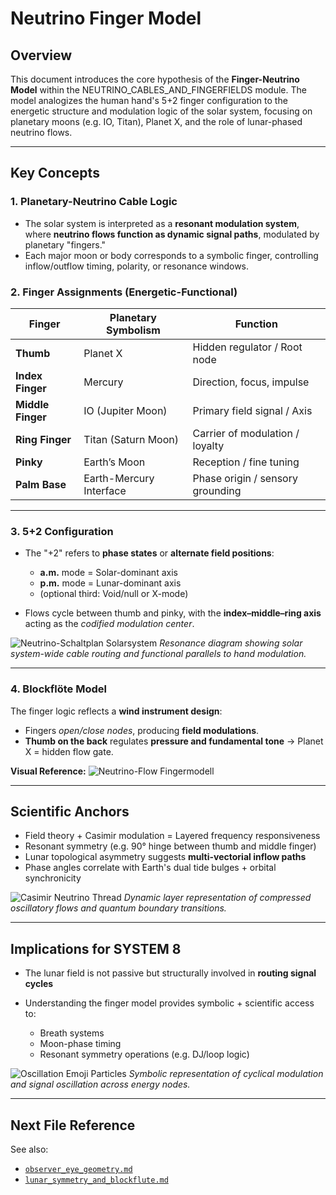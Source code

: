 # Neutrino Finger Model

## Overview

This document introduces the core hypothesis of the **Finger-Neutrino Model** within the NEUTRINO\_CABLES\_AND\_FINGERFIELDS module. The model analogizes the human hand's 5+2 finger configuration to the energetic structure and modulation logic of the solar system, focusing on planetary moons (e.g. IO, Titan), Planet X, and the role of lunar-phased neutrino flows.

---

## Key Concepts

### 1. Planetary-Neutrino Cable Logic

* The solar system is interpreted as a **resonant modulation system**, where **neutrino flows function as dynamic signal paths**, modulated by planetary "fingers."
* Each major moon or body corresponds to a symbolic finger, controlling inflow/outflow timing, polarity, or resonance windows.

### 2. Finger Assignments (Energetic-Functional)

| Finger            | Planetary Symbolism     | Function                         |
| ----------------- | ----------------------- | -------------------------------- |
| **Thumb**         | Planet X                | Hidden regulator / Root node     |
| **Index Finger**  | Mercury                 | Direction, focus, impulse        |
| **Middle Finger** | IO (Jupiter Moon)       | Primary field signal / Axis      |
| **Ring Finger**   | Titan (Saturn Moon)     | Carrier of modulation / loyalty  |
| **Pinky**         | Earth’s Moon            | Reception / fine tuning          |
| **Palm Base**     | Earth-Mercury Interface | Phase origin / sensory grounding |

---

### 3. 5+2 Configuration

* The "+2" refers to **phase states** or **alternate field positions**:

  * **a.m.** mode = Solar-dominant axis
  * **p.m.** mode = Lunar-dominant axis
  * (optional third: Void/null or X-mode)
* Flows cycle between thumb and pinky, with the **index–middle–ring axis** acting as the *codified modulation center*.

![Neutrino-Schaltplan Solarsystem](../visuals/neutrino_schaltplan_solarsystem.png)
*Resonance diagram showing solar system-wide cable routing and functional parallels to hand modulation.*

---

### 4. Blockflöte Model
 
The finger logic reflects a **wind instrument design**:

* Fingers *open/close nodes*, producing **field modulations**.
* **Thumb on the back** regulates **pressure and fundamental tone** → Planet X = hidden flow gate.

**Visual Reference:**
![Neutrino-Flow Fingermodell](../visuals/finger_neutrino_structure.png)

---

## Scientific Anchors

* Field theory + Casimir modulation = Layered frequency responsiveness
* Resonant symmetry (e.g. 90° hinge between thumb and middle finger)
* Lunar topological asymmetry suggests **multi-vectorial inflow paths**
* Phase angles correlate with Earth's dual tide bulges + orbital synchronicity

![Casimir Neutrino Thread](../visuals/casimir_neutrino_thread.gif)
*Dynamic layer representation of compressed oscillatory flows and quantum boundary transitions.*

---

## Implications for SYSTEM 8

* The lunar field is not passive but structurally involved in **routing signal cycles**
* Understanding the finger model provides symbolic + scientific access to:

  * Breath systems
  * Moon-phase timing
  * Resonant symmetry operations (e.g. DJ/loop logic)

![Oscillation Emoji Particles](../visuals/oscilation_particles_emoji.png)
*Symbolic representation of cyclical modulation and signal oscillation across energy nodes.*

---

## Next File Reference

See also:

* [`observer_eye_geometry.md`](observer_eye_geometry.md)
* [`lunar_symmetry_and_blockflute.md`](lunar_symmetry_and_blockflute.md)
